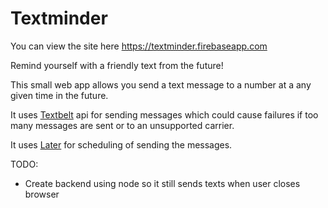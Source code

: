 # Textminder

You can view the site here https://textminder.firebaseapp.com

Remind yourself with a friendly text from the future!

This small web app allows you send a text message to a number at a any given time in the future.

It uses [Textbelt](http://textbelt.com) api for sending messages which could cause failures if too many messages are sent or to an unsupported carrier.

It uses [Later](https://github.com/bunkat/later) for scheduling of sending the messages.

TODO:
* Create backend using node so it still sends texts when user closes browser
